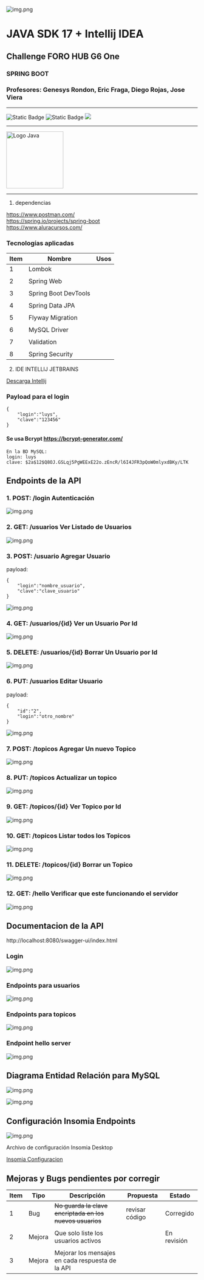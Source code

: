 ![img.png](src/img/logoAlura.png)


# JAVA SDK 17 + Intellij IDEA
## Challenge FORO HUB G6 One
### SPRING BOOT
### Profesores: Genesys Rondon, Eric Fraga, Diego Rojas, Jose Viera 

<hr>

![Static Badge](https://img.shields.io/badge/Lenguaje-Java%2017-blue)  ![Static Badge](https://img.shields.io/badge/Versi%C3%B3n-Beta-Yellow)  <label><img src="https://img.shields.io/badge/Estatus-En%20Desarrollo-green"></label>
<hr>
    <img src="src/img/logoJava.png" alt="Logo Java" width="150px">
<hr>


1) dependencias<br>

<a>https://www.postman.com/</a><br>
<a>https://spring.io/projects/spring-boot</a><br>
<a>https://www.aluracursos.com/</a><br>

### Tecnologías aplicadas

| Item | Nombre               | Usos |
|------|----------------------|------|
| 1    | Lombok               |      |
|      |                      |      |
| 2    | Spring Web           |      |
|      |                      |      |
| 3    | Spring Boot DevTools |      |
|      |                      |      |
| 4    | Spring Data JPA      |      |
|      |                      |      |
| 5    | Flyway Migration     |      |
|      |                      |      |
| 6    | MySQL Driver         |      |
|      |                      |      |
| 7    | Validation           |      |
|      |                      |      |
| 8    | Spring Security      |      |


2) IDE INTELLIJ JETBRAINS <br>

<a href="https://www.jetbrains.com/idea/promo/?msclkid=c934a6edeb2510614d26c2af04a86b25&utm_source=bing&utm_medium=cpc&utm_campaign=AMER_en_BR_IDEA_Branded&utm_term=intellij&utm_content=intellij%20idea">Descarga Intellij</a>
<br>


### Payload para el login
    {
        "login":"luys",
        "clave":"123456"
    }

#### Se usa Bcrypt https://bcrypt-generator.com/
    En la BD MySQL:
    login: luys
    clave: $2a$12$Q8OJ.GSLqj5PgWEExE22o.zEncR/l6I4JFR3pQoW0mlyxdBKy/LTK

## Endpoints de la API

### 1. POST: /login   Autenticación

![img.png](src/img/endpoint_login.png)

### 2. GET: /usuarios    Ver Listado de Usuarios

![img.png](src/img/getListadoUsuarios.png)

### 3. POST: /usuario    Agregar Usuario

payload:

    {
        "login":"nombre_usuario",
        "clave":"clave_usuario"
    }

![img.png](src/img/agregarUsuario.png)

### 4. GET: /usuarios/{id}  Ver un Usuario Por Id

![img.png](src/img/verUsuarioPorId.png)

### 5. DELETE: /usuarios/{id}  Borrar Un Usuario por Id

![img.png](src/img/borrarUsuario.png)

### 6. PUT: /usuarios   Editar Usuario

payload:

    {
        "id":"2",
        "login":"otro_nombre"
    }
    
![img.png](src/img/editarUsuario.png)

### 7. POST: /topicos   Agregar Un nuevo Topico

![img.png](src/img/agregarNuevoTopico.png)

### 8. PUT: /topicos   Actualizar un topico

![img.png](src/img/actualizarTopico.png)

### 9. GET: /topicos/{id}   Ver Topico por Id

![img.png](src/img/topicoPorId.png)

### 10. GET: /topicos   Listar todos los Topicos

![img.png](src/img/listarTopicos.png)

### 11. DELETE: /topicos/{id}   Borrar un Topico

![img.png](src/img/borrarTopico.png)

### 12. GET: /hello    Verificar que este funcionando el servidor

![img.png](src/img/verificarServidor.png)


## Documentacion de la API

http://localhost:8080/swagger-ui/index.html

### Login

![img.png](src/img/loginDoc.png)

### Endpoints para usuarios

![img.png](src/img/endPointUsuariosDoc.png)

### Endpoints para topicos

![img.png](src/img/endPointTopicosDoc.png)

### Endpoint hello server

![img.png](src/img/endPointHelloDoc.png)

## Diagrama Entidad Relación para MySQL

![img.png](src/img/diagramaEntidadRelacion.png)


![img.png](src/img/muestraBaseDatosTopicos.png)

## Configuración Insomia Endpoints

![img.png](src/img/configuracionInsomia.png)

Archivo de configuración Insomia Desktop

[Insomia Configuracion](src/files_xtras/insomia_final.json)

## Mejoras y Bugs pendientes por corregir

| Item | Tipo   | Descripción                                              | Propuesta      | Estado      |
|------|--------|----------------------------------------------------------|----------------|-------------|
| 1    | Bug    | ~~No guarda la clave encriptada en los nuevos usuarios~~ | revisar código | Corregido   |
|      |        |                                                          |                |             |
| 2    | Mejora | Que solo liste los usuarios activos                      |                | En revisión |
|      |        |                                                          |                |             |
| 3    | Mejora | Mejorar los mensajes en cada respuesta de la API         |                |             |

